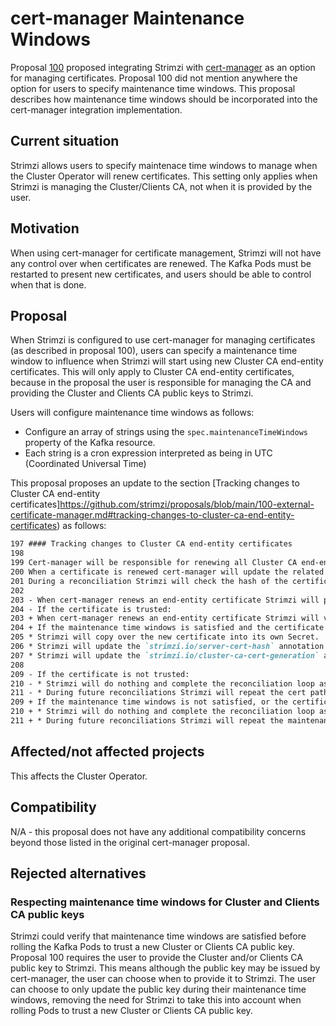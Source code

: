 # cert-manager Maintenance Windows

Proposal [100](https://github.com/strimzi/proposals/blob/main/100-external-certificate-manager.md) proposed integrating Strimzi with [cert-manager](https://cert-manager.io/) as an option for managing certificates.
Proposal 100 did not mention anywhere the option for users to specify maintenance time windows.
This proposal describes how maintenance time windows should be incorporated into the cert-manager integration implementation.

## Current situation

Strimzi allows users to specify maintenace time windows to manage when the Cluster Operator will renew certificates.
This setting only applies when Strimzi is managing the Cluster/Clients CA, not when it is provided by the user.

## Motivation

When using cert-manager for certificate management, Strimzi will not have any control over when certificates are renewed.
The Kafka Pods must be restarted to present new certificates, and users should be able to control when that is done.

## Proposal

When Strimzi is configured to use cert-manager for managing certificates (as described in proposal 100), users can specify a maintenance time window to influence when Strimzi will start using new Cluster CA end-entity certificates.
This will only apply to Cluster CA end-entity certificates, because in the proposal the user is responsible for managing the CA and providing the Cluster and Clients CA public keys to Strimzi.

Users will configure maintenance time windows as follows:

* Configure an array of strings using the `spec.maintenanceTimeWindows` property of the Kafka resource.
* Each string is a cron expression interpreted as being in UTC (Coordinated Universal Time)

This proposal proposes an update to the section [Tracking changes to Cluster CA end-entity certificates]https://github.com/strimzi/proposals/blob/main/100-external-certificate-manager.md#tracking-changes-to-cluster-ca-end-entity-certificates) as follows:

```markdown
197 #### Tracking changes to Cluster CA end-entity certificates
198 
199 Cert-manager will be responsible for renewing all Cluster CA end-entity certificates.
200 When a certificate is renewed cert-manager will update the related Secret.
201 During a reconciliation Strimzi will check the hash of the certificate stored in cert-manager Secrets to see if an update is needed.
202 
203 - When cert-manager renews an end-entity certificate Strimzi will perform cert path validation using the `java.security` libraries to determine whether the new certificate is trusted by the latest Cluster CA public cert.
204 - If the certificate is trusted:
203 + When cert-manager renews an end-entity certificate Strimzi will verify if the maintenance time windows is satisfied and if it is, perform cert path validation using the `java.security` libraries to determine whether the new certificate is trusted by the latest Cluster CA public cert.
204 + If the maintenance time windows is satisfied and the certificate is trusted:
205 * Strimzi will copy over the new certificate into its own Secret.
206 * Strimzi will update the `strimzi.io/server-cert-hash` annotation to match the new certificate.
207 * Strimzi will update the `strimzi.io/cluster-ca-cert-generation` annotation to match the `strimzi.io/ca-cert-generation` annotation on the `<CLUSTER_NAME>-cluster-ca-cert` Secret.
208
209 - If the certificate is not trusted:
210 - * Strimzi will do nothing and complete the reconciliation loop as normal.
211 - * During future reconciliations Strimzi will repeat the cert path validation steps until the user has updated the Cluster CA public cert given to Strimzi to one that trusts the new certificate.
209 + If the maintenance time windows is not satisfied, or the certificate is not trusted:
210 + * Strimzi will do nothing and complete the reconciliation loop as normal.
211 + * During future reconciliations Strimzi will repeat the maintenance time windows and cert path validation checks until the user has updated the Cluster CA public cert given to Strimzi to one that trusts the new certificate and the maintenance time windows is satisfied.
```

## Affected/not affected projects

This affects the Cluster Operator.

## Compatibility

N/A - this proposal does not have any additional compatibility concerns beyond those listed in the original cert-manager proposal.

## Rejected alternatives

### Respecting maintenance time windows for Cluster and Clients CA public keys

Strimzi could verify that maintenance time windows are satisfied before rolling the Kafka Pods to trust a new Cluster or Clients CA public key.
Proposal 100 requires the user to provide the Cluster and/or Clients CA public key to Strimzi.
This means although the public key may be issued by cert-manager, the user can choose when to provide it to Strimzi.
The user can choose to only update the public key during their maintenance time windows, removing the need for Strimzi to take this into account when rolling Pods to trust a new Cluster or Clients CA public key.
